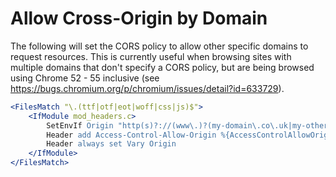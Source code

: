 # Allow Cross-Origin by Domain

The following will set the CORS policy to allow other specific domains to request resources. This is currently useful when browsing sites with multiple domains that don't specify a CORS policy, but are being browsed using Chrome 52 - 55 inclusive (see https://bugs.chromium.org/p/chromium/issues/detail?id=633729).

```apache
<FilesMatch "\.(ttf|otf|eot|woff|css|js)$">
    <IfModule mod_headers.c>
        SetEnvIf Origin "http(s)?://(www\.)?(my-domain\.co\.uk|my-other-domain\.co\.uk)$" AccessControlAllowOrigin=$0
        Header add Access-Control-Allow-Origin %{AccessControlAllowOrigin}e env=AccessControlAllowOrigin
        Header always set Vary Origin
    </IfModule>
</FilesMatch>
```
